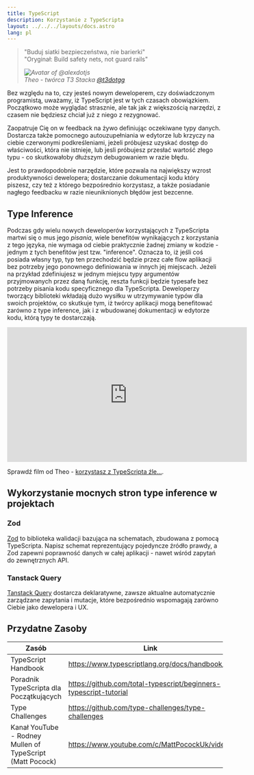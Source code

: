 ```yaml
---
title: TypeScript
description: Korzystanie z TypeScripta
layout: ../../../layouts/docs.astro
lang: pl
---
```


<blockquote className="w-full relative border-l-4 italic bg-t3-purple-200 dark:text-t3-purple-50 text-zinc-900 dark:bg-t3-purple-300/20 p-2 rounded-md text-sm my-3 border-neutral-500 quote">
  <div className="relative w-fit flex items-center justify-center p-1">
    <p className="mb-4 text-lg">
      <span aria-hidden="true">&quot;</span>Buduj siatki bezpieczeństwa, nie barierki<span aria-hidden="true">&quot;</span>
      <br />
      <span className="text-xs opacity-70"><span aria-hidden="true">&quot;</span>Oryginał: Build safety nets, not guard rails<span aria-hidden="true">&quot;</span></span>
    </p>
  </div>
  <cite className="flex items-center justify-end pr-4 pb-2">
    <img
      alt="Avatar of @alexdotjs"
      className="w-12 mr-4 rounded-full bg-neutral-500"
      src="/images/theo_300x300.webp"
    />
    <div className="flex flex-col items-start not-italic">
      <span className=" text-sm font-semibold">Theo - twórca T3 Stacka</span>
      <a
        href="https://twitter.com/t3dotgg"
        target="_blank"
        rel="noopener noreferrer"
        className="text-sm"
      >
        @t3dotgg
      </a>
    </div>
  </cite>
</blockquote>

Bez względu na to, czy jesteś nowym deweloperem, czy doświadczonym programistą, uważamy, iż TypeScript jest w tych czasach obowiązkiem. Początkowo może wyglądać strasznie, ale tak jak z większością narzędzi, z czasem nie będziesz chciał już z niego z rezygnować.

Zaopatruje Cię on w feedback na żywo definiując oczekiwane typy danych. Dostarcza także pomocnego autouzupełniania w edytorze lub krzyczy na ciebie czerwonymi podkreśleniami, jeżeli próbujesz uzyskać dostęp do właściwości, która nie istnieje, lub jesli próbujesz przesłać wartość złego typu - co skutkowałoby dłuższym debugowaniem w razie błędu.

Jest to prawdopodobnie narzędzie, które pozwala na największy wzrost produktywności dewelopera; dostarczanie dokumentacji kodu który piszesz, czy też z którego bezpośrednio korzystasz, a także posiadanie nagłego feedbacku w razie nieuniknionych błędów jest bezcenne.

## Type Inference

Podczas gdy wielu nowych deweloperów korzystających z TypeScripta martwi się o mus jego _pisania_, wiele benefitów wynikających z korzystania z tego języka, nie wymaga od ciebie praktycznie żadnej zmiany w kodzie - jednym z tych benefitów jest tzw. "inference". Oznacza to, iż jeśli coś posiada własny typ, typ ten przechodzić będzie przez całe flow aplikacji bez potrzeby jego ponownego definiowania w innych jej miejscach. Jeżeli na przykład zdefiniujesz w jednym miejscu typy argumentów przyjmowanych przez daną funkcję, reszta funkcji będzie typesafe bez potrzeby pisania kodu specyficznego dla TypeScripta. Deweloperzy tworzący biblioteki wkładają dużo wysiłku w utrzymywanie typów dla swoich projektów, co skutkuje tym, iż twórcy aplikacji mogą benefitować zarówno z type inference, jak i z wbudowanej dokumentacji w edytorze kodu, którą typy te dostarczają.

<div class="embed">
<iframe width="560" height="315" src="https://www.youtube.com/embed/RmGHnYUqQ4k" title="You might be using Typescript wrong" frameborder="0" allow="accelerometer; autoplay; clipboard-write; encrypted-media; gyroscope; picture-in-picture" allowfullscreen></iframe>
</div>

Sprawdź film od Theo - [korzystasz z TypeScripta źle...](https://www.youtube.com/watch?v=RmGHnYUqQ4k).

## Wykorzystanie mocnych stron type inference w projektach

### Zod

[Zod](https://github.com/colinhacks/zod) to biblioteka walidacji bazująca na schematach, zbudowana z pomocą TypeScripta. Napisz schemat reprezentujący pojedyncze źródło prawdy, a Zod zapewni poprawność danych w całej aplikacji - nawet wśród zapytań do zewnętrznych API.

### Tanstack Query

[Tanstack Query](https://tanstack.com/query/v4/) dostarcza deklaratywne, zawsze aktualne automatycznie zarządzane zapytania i mutacje, które bezpośrednio wspomagają zarówno Ciebie jako dewelopera i UX.

## Przydatne Zasoby

| Zasób                                                     | Link                                                              |
| --------------------------------------------------------- | ----------------------------------------------------------------- |
| TypeScript Handbook                                       | https://www.typescriptlang.org/docs/handbook/                     |
| Poradnik TypeScripta dla Początkujących                   | https://github.com/total-typescript/beginners-typescript-tutorial |
| Type Challenges                                           | https://github.com/type-challenges/type-challenges                |
| Kanał YouTube - Rodney Mullen of TypeScript (Matt Pocock) | https://www.youtube.com/c/MattPocockUk/videos                     |
